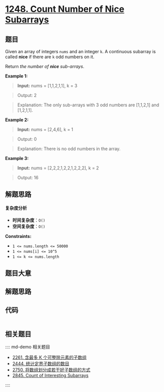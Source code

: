 # [1248. Count Number of Nice Subarrays](https://leetcode.com/problems/count-number-of-nice-subarrays/)

## 题目

Given an array of integers `nums` and an integer `k`. A continuous subarray is
called **nice** if there are `k` odd numbers on it.

Return _the number of **nice** sub-arrays_.

**Example 1:**

>

> **Input:** nums = [1,1,2,1,1], k = 3

> Output: 2

> Explanation: The only sub-arrays with 3 odd numbers are [1,1,2,1] and [1,2,1,1].

**Example 2:**

>

> **Input:** nums = [2,4,6], k = 1

> Output: 0

> Explanation: There is no odd numbers in the array.

**Example 3:**

>

> **Input:** nums = [2,2,2,1,2,2,1,2,2,2], k = 2

> Output: 16

## 解题思路

#### 复杂度分析

- **时间复杂度**：`O()`
- **空间复杂度**：`O()`

**Constraints:**

- `1 <= nums.length <= 50000`
- `1 <= nums[i] <= 10^5`
- `1 <= k <= nums.length`

## 题目大意

## 解题思路

## 代码

```javascript

```

## 相关题目

:::: md-demo 相关题目

- [2261. 含最多 K 个可整除元素的子数组](https://leetcode.com/problems/k-divisible-elements-subarrays)
- [2444. 统计定界子数组的数目](https://leetcode.com/problems/count-subarrays-with-fixed-bounds)
- [2750. 将数组划分成若干好子数组的方式](https://leetcode.com/problems/ways-to-split-array-into-good-subarrays)
- [2845. Count of Interesting Subarrays](https://leetcode.com/problems/count-of-interesting-subarrays)

::::
